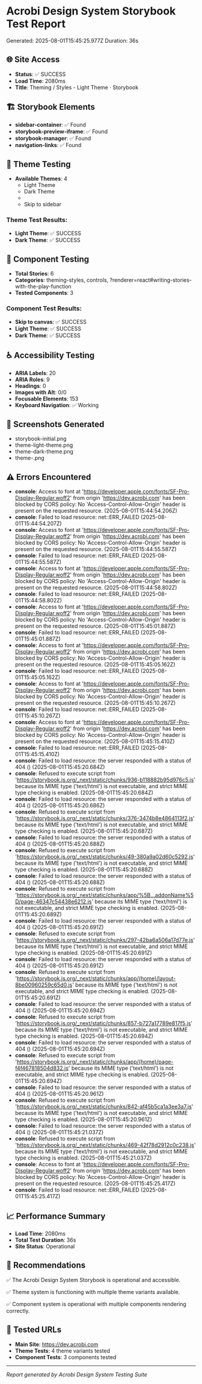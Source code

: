 
# Acrobi Design System Storybook Test Report
Generated: 2025-08-01T15:45:25.977Z
Duration: 36s

## 🌐 Site Access
- **Status**: ✅ SUCCESS
- **Load Time**: 2080ms
- **Title**: Theming / Styles - Light Theme ⋅ Storybook

## 🏗️ Storybook Elements
- **sidebar-container**: ✅ Found
- **storybook-preview-iframe**: ✅ Found
- **storybook-manager**: ✅ Found
- **navigation-links**: ✅ Found

## 🎨 Theme Testing
- **Available Themes**: 4
  - Light Theme
  - Dark Theme
  - 
  - Skip to sidebar

### Theme Test Results:
- **Light Theme**: ✅ SUCCESS
- **Dark Theme**: ✅ SUCCESS

## 🧩 Component Testing
- **Total Stories**: 6
- **Categories**: theming-styles, controls, ?renderer=react#writing-stories-with-the-play-function
- **Tested Components**: 3

### Component Test Results:
- **Skip to canvas**: ✅ SUCCESS
- **Light Theme**: ✅ SUCCESS
- **Dark Theme**: ✅ SUCCESS

## ♿ Accessibility Testing
- **ARIA Labels**: 20
- **ARIA Roles**: 9
- **Headings**: 0
- **Images with Alt**: 0/0
- **Focusable Elements**: 153
- **Keyboard Navigation**: ✅ Working

## 📸 Screenshots Generated
- storybook-initial.png
- theme-light-theme.png
- theme-dark-theme.png
- theme-.png

## ⚠️ Errors Encountered
- **console**: Access to font at 'https://developer.apple.com/fonts/SF-Pro-Display-Regular.woff2' from origin 'https://dev.acrobi.com' has been blocked by CORS policy: No 'Access-Control-Allow-Origin' header is present on the requested resource. (2025-08-01T15:44:54.206Z)
- **console**: Failed to load resource: net::ERR_FAILED (2025-08-01T15:44:54.207Z)
- **console**: Access to font at 'https://developer.apple.com/fonts/SF-Pro-Display-Regular.woff2' from origin 'https://dev.acrobi.com' has been blocked by CORS policy: No 'Access-Control-Allow-Origin' header is present on the requested resource. (2025-08-01T15:44:55.587Z)
- **console**: Failed to load resource: net::ERR_FAILED (2025-08-01T15:44:55.587Z)
- **console**: Access to font at 'https://developer.apple.com/fonts/SF-Pro-Display-Regular.woff2' from origin 'https://dev.acrobi.com' has been blocked by CORS policy: No 'Access-Control-Allow-Origin' header is present on the requested resource. (2025-08-01T15:44:58.802Z)
- **console**: Failed to load resource: net::ERR_FAILED (2025-08-01T15:44:58.802Z)
- **console**: Access to font at 'https://developer.apple.com/fonts/SF-Pro-Display-Regular.woff2' from origin 'https://dev.acrobi.com' has been blocked by CORS policy: No 'Access-Control-Allow-Origin' header is present on the requested resource. (2025-08-01T15:45:01.887Z)
- **console**: Failed to load resource: net::ERR_FAILED (2025-08-01T15:45:01.887Z)
- **console**: Access to font at 'https://developer.apple.com/fonts/SF-Pro-Display-Regular.woff2' from origin 'https://dev.acrobi.com' has been blocked by CORS policy: No 'Access-Control-Allow-Origin' header is present on the requested resource. (2025-08-01T15:45:05.162Z)
- **console**: Failed to load resource: net::ERR_FAILED (2025-08-01T15:45:05.162Z)
- **console**: Access to font at 'https://developer.apple.com/fonts/SF-Pro-Display-Regular.woff2' from origin 'https://dev.acrobi.com' has been blocked by CORS policy: No 'Access-Control-Allow-Origin' header is present on the requested resource. (2025-08-01T15:45:10.267Z)
- **console**: Failed to load resource: net::ERR_FAILED (2025-08-01T15:45:10.267Z)
- **console**: Access to font at 'https://developer.apple.com/fonts/SF-Pro-Display-Regular.woff2' from origin 'https://dev.acrobi.com' has been blocked by CORS policy: No 'Access-Control-Allow-Origin' header is present on the requested resource. (2025-08-01T15:45:15.410Z)
- **console**: Failed to load resource: net::ERR_FAILED (2025-08-01T15:45:15.410Z)
- **console**: Failed to load resource: the server responded with a status of 404 () (2025-08-01T15:45:20.684Z)
- **console**: Refused to execute script from 'https://storybook.js.org/_next/static/chunks/936-b118882b95d976c5.js' because its MIME type ('text/html') is not executable, and strict MIME type checking is enabled. (2025-08-01T15:45:20.684Z)
- **console**: Failed to load resource: the server responded with a status of 404 () (2025-08-01T15:45:20.686Z)
- **console**: Refused to execute script from 'https://storybook.js.org/_next/static/chunks/376-3474b8e4864113f2.js' because its MIME type ('text/html') is not executable, and strict MIME type checking is enabled. (2025-08-01T15:45:20.687Z)
- **console**: Failed to load resource: the server responded with a status of 404 () (2025-08-01T15:45:20.688Z)
- **console**: Refused to execute script from 'https://storybook.js.org/_next/static/chunks/49-380a9a02d60c5292.js' because its MIME type ('text/html') is not executable, and strict MIME type checking is enabled. (2025-08-01T15:45:20.688Z)
- **console**: Failed to load resource: the server responded with a status of 404 () (2025-08-01T15:45:20.688Z)
- **console**: Refused to execute script from 'https://storybook.js.org/_next/static/chunks/app/%5B...addonName%5D/page-46347c54438e6212.js' because its MIME type ('text/html') is not executable, and strict MIME type checking is enabled. (2025-08-01T15:45:20.689Z)
- **console**: Failed to load resource: the server responded with a status of 404 () (2025-08-01T15:45:20.691Z)
- **console**: Refused to execute script from 'https://storybook.js.org/_next/static/chunks/297-42ba6a506a17d77e.js' because its MIME type ('text/html') is not executable, and strict MIME type checking is enabled. (2025-08-01T15:45:20.691Z)
- **console**: Failed to load resource: the server responded with a status of 404 () (2025-08-01T15:45:20.691Z)
- **console**: Refused to execute script from 'https://storybook.js.org/_next/static/chunks/app/(home)/layout-8be00960259c65d0.js' because its MIME type ('text/html') is not executable, and strict MIME type checking is enabled. (2025-08-01T15:45:20.691Z)
- **console**: Failed to load resource: the server responded with a status of 404 () (2025-08-01T15:45:20.694Z)
- **console**: Refused to execute script from 'https://storybook.js.org/_next/static/chunks/857-b727a17789e817f5.js' because its MIME type ('text/html') is not executable, and strict MIME type checking is enabled. (2025-08-01T15:45:20.694Z)
- **console**: Failed to load resource: the server responded with a status of 404 () (2025-08-01T15:45:20.694Z)
- **console**: Refused to execute script from 'https://storybook.js.org/_next/static/chunks/app/(home)/page-f4f467818504d832.js' because its MIME type ('text/html') is not executable, and strict MIME type checking is enabled. (2025-08-01T15:45:20.694Z)
- **console**: Failed to load resource: the server responded with a status of 404 () (2025-08-01T15:45:20.961Z)
- **console**: Refused to execute script from 'https://storybook.js.org/_next/static/chunks/842-af45b5ca1a3ee3a7.js' because its MIME type ('text/html') is not executable, and strict MIME type checking is enabled. (2025-08-01T15:45:20.961Z)
- **console**: Failed to load resource: the server responded with a status of 404 () (2025-08-01T15:45:21.037Z)
- **console**: Refused to execute script from 'https://storybook.js.org/_next/static/chunks/469-42f78d2912c0c238.js' because its MIME type ('text/html') is not executable, and strict MIME type checking is enabled. (2025-08-01T15:45:21.037Z)
- **console**: Access to font at 'https://developer.apple.com/fonts/SF-Pro-Display-Regular.woff2' from origin 'https://dev.acrobi.com' has been blocked by CORS policy: No 'Access-Control-Allow-Origin' header is present on the requested resource. (2025-08-01T15:45:25.417Z)
- **console**: Failed to load resource: net::ERR_FAILED (2025-08-01T15:45:25.417Z)

## 📈 Performance Summary
- **Load Time**: 2080ms
- **Total Test Duration**: 36s
- **Site Status**: Operational

## 🎯 Recommendations
✅ The Acrobi Design System Storybook is operational and accessible.

✅ Theme system is functioning with multiple theme variants available.

✅ Component system is operational with multiple components rendering correctly.

## 🔗 Tested URLs
- **Main Site**: https://dev.acrobi.com
- **Theme Tests**: 4 theme variants tested
- **Component Tests**: 3 components tested

---
*Report generated by Acrobi Design System Testing Suite*
